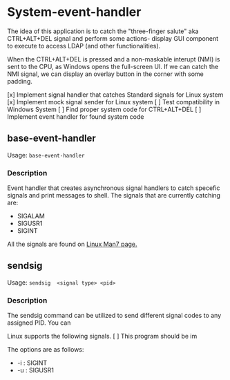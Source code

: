 # System-event-handler
The idea of this application is to catch the "three-finger salute" aka CTRL+ALT+DEL signal and perform some actions- display GUI component to execute to access LDAP (and other functionalities). 

When the CTRL+ALT+DEL is pressed and a non-maskable interupt (NMI) is sent to the CPU, as Windows opens the full-screen UI. If we can catch the NMI signal, we can display an overlay button in the corner with some padding. 

[x] Implement signal handler that catches Standard signals for Linux system
[x] Implement mock signal sender for Linux system
[ ] Test compatibility in Windows System
[ ] Find proper system code for CTRL+ALT+DEL
[ ] Implement event handler for found system code

## base-event-handler

Usage: `base-event-handler`

### Description
Event handler that creates asynchronous signal handlers to catch specefic signals and print messages to shell.
The signals that are currently catching are:
* SIGALAM
* SIGUSR1
* SIGINT

All the signals are found on [Linux Man7 page.](https://www.man7.org/linux/man-pages/man7/signal.7.html)


## sendsig 

Usage: ` sendsig  <signal type> <pid> `

### Description
The sendsig command can be utilized to send different signal codes to any assigned PID. You can 

Linux supports the following signals. 
[ ] This program should be im

The options are as follows: 

 * -i : SIGINT
 * -u : SIGUSR1
